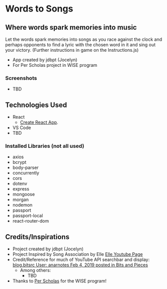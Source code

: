 # Words to Songs
## Where words spark memories into music

Let the words spark memories into songs as you race against the clock and perhaps opponents to find a lyric with the chosen word in it and sing out your victory.
(Further instructions in game on the Instructions.js)

- App created by jdbpt (Jocelyn)
- For Per Scholas  project in WISE program

### Screenshots
- TBD 

## Technologies Used

- React
    -  [Create React App](https://github.com/facebook/create-react-app).
- VS Code
- TBD

### Installed Libraries (not all used)

- axios
- bcrypt
- body-parser
- concurrently
- cors
- dotenv
- express
- mongoose
- morgan
- nodemon
- passport
- passport-local
- react-router-dom

## Credits/Inspirations

- Project created by jdbpt (Jocelyn)
- Project Inspired by Song Association by Elle [Elle Youtube Page](https://www.youtube.com/@ELLE)
- Credit/Reference for much of YouTube API searchbar and display: [blog.bitsrc User: anarnotes Feb 4, 2019 posted in Bits and Pieces](https://blog.bitsrc.io/make-a-simple-react-app-with-using-youtube-api-68fa016e5a03)
    - Among others: 
        - TBD
- Thanks to [Per Scholas](https://perscholas.org/) for the WISE program!




